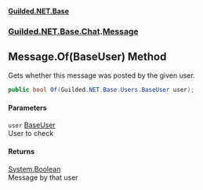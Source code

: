 
#### [Guilded.NET.Base](index 'index')
### [Guilded.NET.Base.Chat](index#Guilded_NET_Base_Chat 'Guilded.NET.Base.Chat').[Message](Message 'Guilded.NET.Base.Chat.Message')
## Message.Of(BaseUser) Method
Gets whether this message was posted by the given user.  
```csharp
public bool Of(Guilded.NET.Base.Users.BaseUser user);
```

#### Parameters
<a name='Guilded_NET_Base_Chat_Message_Of(Guilded_NET_Base_Users_BaseUser)_user'></a>
`user` [BaseUser](BaseUser 'Guilded.NET.Base.Users.BaseUser')  
User to check
  

#### Returns
[System.Boolean](https://docs.microsoft.com/en-us/dotnet/api/System.Boolean 'System.Boolean')  
Message by that user
